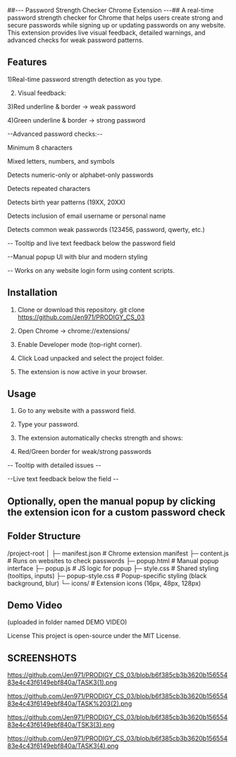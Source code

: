 ##--- Password Strength Checker Chrome Extension ---##
A real-time password strength checker for Chrome that helps users create strong and secure passwords while signing up or updating passwords on any website. This extension provides live visual feedback, detailed warnings, and advanced checks for weak password patterns.

## Features ##
1)Real-time password strength detection as you type.

2) Visual feedback:

3)Red underline & border → weak password

4)Green underline & border → strong password

--Advanced password checks:--

Minimum 8 characters

Mixed letters, numbers, and symbols

Detects numeric-only or alphabet-only passwords

Detects repeated characters

Detects birth year patterns (19XX, 20XX)

Detects inclusion of email username or personal name

Detects common weak passwords (123456, password, qwerty, etc.)

-- Tooltip and live text feedback below the password field

--Manual popup UI with blur and modern styling

-- Works on any website login form using content scripts.

## Installation ##
1) Clone or download this repository.   git clone <https://github.com/Jen971/PRODIGY_CS_03>

2) Open Chrome → chrome://extensions/

3) Enable Developer mode (top-right corner).

4) Click Load unpacked and select the project folder.

5) The extension is now active in your browser.

## Usage ##
1) Go to any website with a password field.

2) Type your password.

3) The extension automatically checks strength and shows:

4) Red/Green border for weak/strong passwords

-- Tooltip with detailed issues --

--Live text feedback below the field --

## Optionally, open the manual popup by clicking the extension icon for a custom password check ##

## Folder Structure ## 

/project-root
│
├─ manifest.json           # Chrome extension manifest
├─ content.js              # Runs on websites to check passwords
├─ popup.html              # Manual popup interface
├─ popup.js                # JS logic for popup
├─ style.css               # Shared styling (tooltips, inputs)
├─ popup-style.css         # Popup-specific styling (black background, blur)
└─ icons/                  # Extension icons (16px, 48px, 128px)


## Demo Video ##
(uploaded in folder named DEMO VIDEO)


License
This project is open-source under the MIT License.

## SCREENSHOTS ## 
https://github.com/Jen971/PRODIGY_CS_03/blob/b6f385cb3b3620b15655483e4c43f6149ebf840a/TASK3(1).png

https://github.com/Jen971/PRODIGY_CS_03/blob/b6f385cb3b3620b15655483e4c43f6149ebf840a/TASK%203(2).png

https://github.com/Jen971/PRODIGY_CS_03/blob/b6f385cb3b3620b15655483e4c43f6149ebf840a/TSK3(3).png

https://github.com/Jen971/PRODIGY_CS_03/blob/b6f385cb3b3620b15655483e4c43f6149ebf840a/TASK3(4).png
